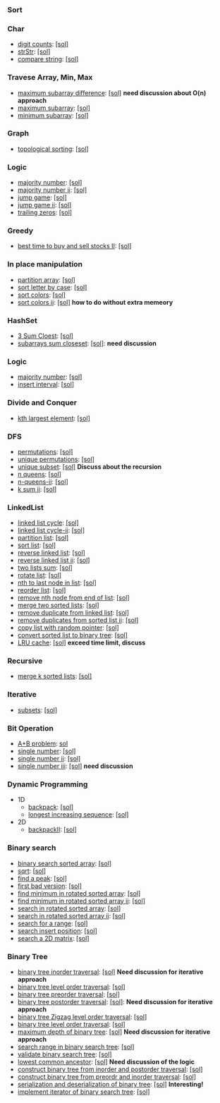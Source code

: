 ### Sort


### Char
- [digit counts](http://lintcode.com/en/problem/digit-counts/): [[sol]](./code/digit-counts.java)
- [strStr](http://lintcode.com/en/problem/strstr/): [[sol]](./code/strStr.java)
- [compare string](http://lintcode.com/en/problem/compare-strings/): [[sol]](./code/compare-string.java)

### Travese Array, Min, Max
- [maximum subarray difference](http://lintcode.com/en/problem/maximum-subarray-difference/): [[sol]](./code/maximum-subarray-difference.java) **need discussion about O(n) approach**
- [maximum subarray](http://lintcode.com/en/problem/maximum-subarray/): [[sol]](./code/maximum-subarray.java)
- [minimum subarray](http://lintcode.com/en/problem/minimum-subarray/): [[sol]](./code/minimum-subarray.java)

### Graph
- [topological sorting](http://lintcode.com/en/problem/topological-sorting/#): [[sol]](./code/topological-sorting.java)

### Logic
- [majority number](http://lintcode.com/en/problem/single-number/): [[sol]](./code/majority-number.java)
- [majority number ii](http://lintcode.com/en/problem/majority-number-ii/): [[sol]](./code/majority-number-ii.java)
- [jump game](http://lintcode.com/en/problem/jump-game/): [[sol]](./code/jump-game.java)
- [jump game ii](http://lintcode.com/en/problem/jump-game-ii/): [[sol]](./code/jump-game-ii.java)
- [trailing zeros](http://lintcode.com/en/problem/trailing-zeros/): [[sol]](./code/trailing-zeros.java)

### Greedy
- [best time to buy and sell stocks II](): [[sol]](./code/best-time-to-buy-and-sell-stocks.java)

### In place manipulation
- [partition array](http://lintcode.com/en/problem/partition-array/): [[sol]](./code/partition-array.java)
- [sort letter by case](http://lintcode.com/en/problem/sort-letters-by-case/): [[sol]](./code/sort-letter-by-case.java)
- [sort colors](http://lintcode.com/en/problem/sort-colors/): [[sol]](./code/sort-colors.java)
- [sort colors ii](http://lintcode.com/en/problem/sort-colors-ii/): [[sol]](./code/sort-colors-ii.java) **how to do without extra memeory**

### HashSet
- [3 Sum Cloest](http://lintcode.com/en/problem/3-sum-closest/): [[sol]](./code/3sum-closest.java)
- [subarrays sum closeset](http://lintcode.com/en/problem/subarray-sum-closest/): [[sol]](./code/subarray-sum-closest.java): **need discussion**

### Logic
- [majority number](http://lintcode.com/en/problem/majority-number-iii/): [[sol]](/code/majority-number-iii.java)
- [insert interval](http://lintcode.com/en/problem/insert-interval/): [[sol]](./code/insert-interval.java)

### Divide and Conquer
- [kth largest element](http://lintcode.com/en/problem/kth-largest-element/): [[sol]](./code/kth-largest-element.java)

### DFS
- [permutations](http://lintcode.com/en/problem/permutations/): [[sol]](./code/permutations.java)
- [unique permutations](http://lintcode.com/en/problem/unique-permutations/): [[sol]](./code/unique-permutations.java)
- [unique subset](): [[sol]](./code/unique-subsets.java) **Discuss about the recursion**
- [n queens](http://lintcode.com/en/problem/n-queens/): [[sol]](./http://lintcode.com/en/problem/n-queens/)
- [n-queens-ii](http://lintcode.com/en/problem/n-queens-ii/): [[sol]](./code/n-queen-ii.java)
- [k sum ii](http://lintcode.com/en/problem/k-sum-ii/#): [[sol]](./code/k-sum-ii.java)

### LinkedList
- [linked list cycle](http://lintcode.com/en/problem/linked-list-cycle/): [[sol]](./code/linked-list-cycle.java)
- [linked list cycle-ii](http://lintcode.com/en/problem/linked-list-cycle-ii/): [[sol]](./code/linked-list-cycle-ii.java)
- [partition list](http://lintcode.com/en/problem/partition-list/): [[sol]](./code/partition-list.java)
- [sort list](http://lintcode.com/en/problem/sort-list/): [[sol]](./code/sort-list.java)
- [reverse linked list](http://lintcode.com/en/problem/reverse-linked-list/): [[sol]](./code/reverse-linked-list.java)
- [reverse linked list ii](http://lintcode.com/en/problem/reverse-linked-list-ii/): [[sol]](./code/reverse-linked-list-ii.java)
- [two lists sum](http://lintcode.com/en/problem/two-lists-sum/): [[sol]](./code/two-lists-sum.java)
- [rotate list](http://lintcode.com/en/problem/rotate-list/): [[sol]](./code/rotate-list.java)
- [nth to last node in list](http://lintcode.com/en/problem/nth-to-last-node-in-list/): [[sol]](./code/nth-to-last-node-in-list.java)
- [reorder list](http://lintcode.com/en/problem/reorder-list/): [[sol]](./code/reorder-list.java)
- [remove nth node from end of list](http://lintcode.com/en/problem/remove-nth-node-from-end-of-list/): [[sol]](./code/remove-nth-node-from-end-of-list.java)
- [merge two sorted lists](http://lintcode.com/en/problem/merge-two-sorted-lists/): [[sol]](./code/merge-two-sorted-lists.java)
- [remove duplicate from linked list](http://lintcode.com/en/problem/remove-duplicates-from-sorted-list/): [[sol]](./code/remove-duplicate-from-sorted-list.java)
- [remove duplicates from sorted list ii](http://lintcode.com/en/problem/remove-duplicates-from-sorted-list-ii/): [[sol]](./code/remove-duplicates-from-sorted-list-ii.java)
- [copy list with random pointer](http://lintcode.com/en/problem/copy-list-with-random-pointer/): [[sol]](code/copy-list-with-random-pointer.java)
- [convert sorted list to binary tree](http://lintcode.com/en/problem/convert-sorted-list-to-binary-search-tree/): [[sol]](./code/convert-sorted-list-to-binary-tree.java)
- [LRU cache](http://lintcode.com/en/problem/lru-cache/): [[sol]](./code/lru-cache.java) **exceed time limit, discuss**

### Recursive
- [merge k sorted lists](http://lintcode.com/en/problem/merge-k-sorted-lists/): [[sol]](./code/merge-k-sorted-lists.java)


### Iterative
- [subsets](http://lintcode.com/en/problem/subsets/): [[sol]](./code/subsets.java)

### Bit Operation
- [A+B problem](http://lintcode.com/en/problem/a-b-problem/): [sol](./code/a-b-problem.java)
- [single number](http://lintcode.com/en/problem/single-number/): [[sol]](./code/single-number.java)
- [single number ii](http://lintcode.com/en/problem/single-number-ii/): [[sol]](./code/single-num-ii.java)
- [single number iii](http://lintcode.com/en/problem/single-number-iii/): [[sol]](./code/single-number-iii.java) **need discussion**

### Dynamic Programming
- 1D
  - [backpack](http://lintcode.com/en/problem/backpack/): [[sol]](./code/backpack.java)
  - [longest increasing sequence](http://lintcode.com/en/problem/longest-increasing-subsequence/): [[sol]](./code/longest-increasing-sequence.java)
- 2D
  - [backpackII](http://lintcode.com/en/problem/backpack-ii/): [[sol]](./code/backpackII.java)

### Binary search
- [binary search sorted array](http://lintcode.com/en/problem/binary-search/#): [[sol]](./code/binary-search.java)
- [sqrt](http://lintcode.com/en/problem/sqrtx/): [[sol]](./code/sqrt.java)
- [find a peak](http://lintcode.com/en/problem/find-a-peak/): [[sol]](./code/find-a-peak.java)
- [first bad version](http://lintcode.com/en/problem/first-bad-version/): [[sol]](./code/first-bad-version.java)
- [find minimum in rotated sorted array](http://lintcode.com/en/problem/find-minimum-in-rotated-sorted-array/): [[sol]](./code/find-minimum-in-rotated-sorted-array.java)
- [find minimum in rotated sorted array ii](http://lintcode.com/en/problem/find-minimum-in-rotated-sorted-array-ii/): [[sol]](./code/find-minimum-in-rotated-sorted-array-ii.java)
- [search in rotated sorted array](http://lintcode.com/en/problem/search-in-rotated-sorted-array/): [[sol]](./code/search-in-rotated-sorted-array.java)
- [search in rotated sorted array ii](http://lintcode.com/en/problem/search-in-rotated-sorted-array-ii/): [[sol]](./code/search-in-rotated-sorted-array-ii.java)
- [search for a range](http://lintcode.com/en/problem/search-for-a-range/): [[sol]](./code/search-for-a-range.java)
- [search insert position](http://lintcode.com/en/problem/search-insert-position/): [[sol]](./code/search-insert-position.java)
- [search a 2D matrix](http://lintcode.com/en/problem/search-a-2d-matrix/): [[sol]](./code/search-a-2d-matrix.java)


### Binary Tree
- [binary tree inorder traversal](http://lintcode.com/en/problem/binary-tree-inorder-traversal/): [[sol]](./code/binary-tree-inorder-traversal.java) **Need discussion for iterative approach**
- [binary tree level order traversal](http://lintcode.com/en/problem/binary-tree-level-order-traversal/): [[sol]](./code/binary-tree-level-order-traversal.java)
- [binary tree preorder traversal](http://lintcode.com/en/problem/binary-tree-preorder-traversal/): [[sol]](./code/binary-tree-preorder-traversal.java)
- [binary tree postorder traversal](http://lintcode.com/en/problem/binary-tree-postorder-traversal/): [[sol]](./code/binary-tree-postorder-traversal.java): **Need discussion for iterative approach**
- [binary tree Zigzag level order traversal](http://lintcode.com/en/problem/binary-tree-zigzag-level-order-traversal/): [[sol]](./code/binary-tree-zigzag-level-order-traversal.java)
- [binary tree level order traversal](http://lintcode.com/en/problem/binary-tree-level-order-traversal-ii/): [[sol]](./code/binary-tree-level-order-traversal-II.java)
- [maximum depth of binary tree](http://lintcode.com/en/problem/maximum-depth-of-binary-tree/): [[sol]](./code/maximum-depth-of-binary-tree.java) **Need discussion for iterative approach**
- [search range in binary search tree](http://lintcode.com/en/problem/search-range-in-binary-search-tree/): [[sol]](./code/search-range-in-binary-search-tree.java)
- [validate binary search tree](http://lintcode.com/en/problem/validate-binary-search-tree/): [[sol]](./code/validate-binary-search-tree.java)
- [lowest common ancestor](http://lintcode.com/en/problem/lowest-common-ancestor/): [[sol]](./code/lowest-common-ancestor.java) **Need discussion of the logic**
- [construct binary tree from inorder and postorder traversal](http://lintcode.com/en/problem/construct-binary-tree-from-inorder-and-postorder-traversal/): [[sol]](./code/construct-binary-tree-from-inorder-and-postorder-traversal.java)
- [construct binary tree from preordr and inorder traversal](http://lintcode.com/en/problem/construct-binary-tree-from-preorder-and-inorder-traversal/): [[sol]](./code/construct-binary-tree-from-preorder-and-inorder-traversal.java)
- [serialization and deserialization of binary tree](http://lintcode.com/en/problem/serialization-and-deserialization-of-binary-tree/#):  [[sol]](./code/serialization-and-deserialization-of-binary-tree.java) **Interesting!**
- [implement iterator of binary search tree](http://lintcode.com/en/problem/implement-iterator-of-binary-search-tree/): [[sol]](./code/implement-iterator-of-binary-search-tree.java)
